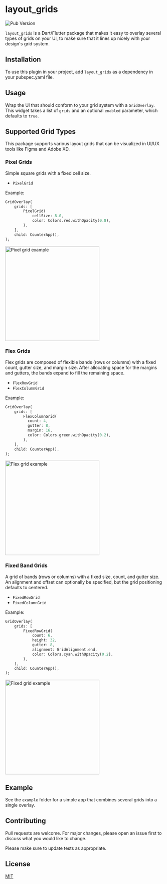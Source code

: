 # layout_grids

![Pub Version](https://img.shields.io/pub/v/layout_grids)

`layout_grids` is a Dart/Flutter package that makes it easy to overlay several types of grids on your UI, to make sure that it lines up nicely with your design's grid system.

## Installation

To use this plugin in your project, add `layout_grids` as a dependency in your pubspec.yaml file.

## Usage

Wrap the UI that should conform to your grid system with a `GridOverlay`. This widget takes a list of `grids` and an optional `enabled` parameter, which defaults to `true`.

## Supported Grid Types

This package supports various layout grids that can be visualized in UI/UX tools like Figma and Adobe XD.

### Pixel Grids

Simple square grids with a fixed cell size.

* `PixelGrid`

Example:
```dart
GridOverlay(
    grids: [
        PixelGrid(
            cellSize: 8.0,
            color: Colors.red.withOpacity(0.8),
        ),
    ],
    child: CounterApp(),
);
```
<img src="./images/pixel_grid_example.png" alt="Pixel grid example" width="300"/>

### Flex Grids
Flex grids are composed of flexible bands (rows or columns) with a fixed count, gutter size, and margin size. After allocating space for the margins and gutters, the bands expand to fill the remaining space.

* `FlexRowGrid`
* `FlexColumnGrid`

Example:
```dart
GridOverlay(
    grids: [
        FlexColumnGrid(
          count: 4,
          gutter: 8,
          margin: 16,
          color: Colors.green.withOpacity(0.2),
        ),
    ],
    child: CounterApp(),
);
```
<img src="./images/flex_grid_example.png" alt="Flex grid example" width="300"/>

### Fixed Band Grids
A grid of bands (rows or columns) with a fixed size, count, and gutter size. An alignment and offset can optionally be specified, but the grid positioning defaults to centered.

* `FixedRowGrid`
* `FixedColumnGrid`

Example:
```dart
GridOverlay(
    grids: [
        FixedRowGrid(
            count: 6,
            height: 32,
            gutter: 8,
            alignment: GridAlignment.end,
            color: Colors.cyan.withOpacity(0.2),
        ),
    ],
    child: CounterApp(),
);
```

<img src="./images/fixed_grid_example.png" alt="Fixed grid example" width="300"/>

## Example

See the `example` folder for a simple app that combines several grids into a single overlay.

## Contributing
Pull requests are welcome. For major changes, please open an issue first to discuss what you would like to change.

Please make sure to update tests as appropriate.

## License
[MIT](https://choosealicense.com/licenses/mit/)